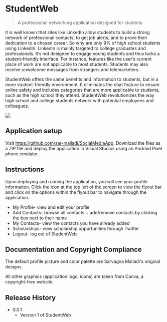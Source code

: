 # StudentWeb
> A professional networking application designed for students

It is well known that sites like LinkedIn allow students to build a strong network of professional contacts, to get job alerts, and to prove their dedication to a chosen career. So why are only 9% of high school students using LinkedIn. LinkedIn is mainly targeted to college graduates and professionals. It’s not designed to engage young students and thus lacks a student-friendly interface. For instance, features like the user’s current place of work are not applicable to most students. Students may also receive unwelcome messages from strangers and telemarketers.

StudentWeb offers the same benefits and information to students, but in a more student-friendly environment. It eliminates the chat feature to ensure online safety and includes categories that are more applicable to students, such as the high school they attend. StudentWeb revolutionizes the way high school and college students network with potential employees and colleagues.

![](flyout.png)


## Application setup

Visit https://github.com/sar-malladi/SocialMediaApp. Download the files as a ZIP file and deploy the application in Visual Studios using an Android Pixel phone emulator.


## Instructions

Upon deploying and running the application, you will see your profile information. Click the icon at the top left of the screen to view the flyout bar and click on the options within the flyout bar to navigate through the application.

* My Profile- view and edit your profile
* Add Contacts- browse all contacts + add/remove contacts by clicking the box next to their name
* My Contacts- view the contacts you have already added
* Scholarships- view scholarship oppurtunities through Twitter
* Logout- log out of StudentWeb


## Documentation and Copyright Compliance

The default profile picture and color palette are Sarvagna Malladi's original designs.

All other graphics (application logo, icons) are taken from Canva, a copyright-free website.


## Release History

* 0.0.1
    * Version 1 of StudentWeb
